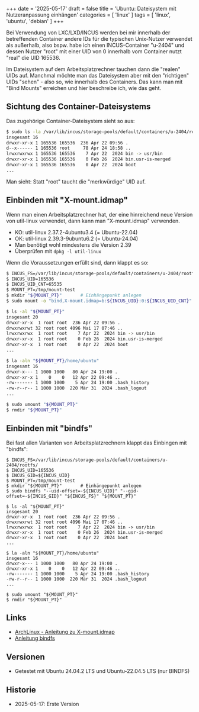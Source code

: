 +++
date = '2025-05-17'
draft = false
title = 'Ubuntu: Dateisystem mit Nutzeranpassung einhängen'
categories = [ 'linux' ]
tags = [ 'linux', 'ubuntu', 'debian' ]
+++

<!--
Ubuntu: Dateisystem mit Nutzeranpassung einhängen
=================================================
-->

Bei Verwendung von LXC/LXD/INCUS
werden bei mir innerhalb der betreffenden Container
andere IDs für die typischen Unix-Nutzer verwendet
als außerhalb, also bspw. habe ich einen INCUS-Container
"u-2404" und dessen Nutzer "root" mit einer UID von 0
innerhalb vom Container nutzt "real" die UID 165536.

Im Dateisystem auf dem Arbeitsplatzrechner tauchen dann die
"realen" UIDs auf. Manchmal möchte man das Dateisystem aber
mit den "richtigen" UIDs "sehen" - also so, wie innerhalb des
Containers. Das kann man mit "Bind Mounts" erreichen und
hier beschreibe ich, wie das geht.

<!-- more -->

## Sichtung des Container-Dateisystems

Das zugehörige Container-Dateisystem sieht so aus:

```sh
$ sudo ls -la /var/lib/incus/storage-pools/default/containers/u-2404/rootfs/
insgesamt 16
drwxr-xr-x 1 165536 165536  236 Apr 22 09:56 .
d--x------ 1 165536 root     78 Apr 24 18:58 ..
lrwxrwxrwx 1 165536 165536    7 Apr 22  2024 bin -> usr/bin
drwxr-xr-x 1 165536 165536    0 Feb 26  2024 bin.usr-is-merged
drwxr-xr-x 1 165536 165536    0 Apr 22  2024 boot
...
```

Man sieht: Statt "root" taucht die "merkwürdige" UID auf.

## Einbinden mit "X-mount.idmap"

Wenn man einen Arbeitsplatzrechner hat, der eine hinreichend neue Version
von util-linux verwendet, dann kann man "X-mount.idmap" verwenden.

- KO: util-linux     2.37.2-4ubuntu3.4 (= Ubuntu-22.04)
- OK: util-linux     2.39.3-9ubuntu6.2 (= Ubuntu-24.04)
- Man benötigt wohl mindestens die Version 2.39
- Überprüfen mit `dpkg -l util-linux`

Wenn die Voraussetzungen erfüllt sind, dann
klappt es so:

```sh
$ INCUS_FS=/var/lib/incus/storage-pools/default/containers/u-2404/rootfs/
$ INCUS_UID=165536
$ INCUS_UID_CNT=65535
$ MOUNT_PT=/tmp/mount-test
$ mkdir "${MOUNT_PT}"       # Einhängepunkt anlegen
$ sudo mount -o "bind,X-mount.idmap=b:${INCUS_UID}:0:${INCUS_UID_CNT}" "${INCUS_FS}" "${MOUNT_PT}"

$ ls -al "${MOUNT_PT}"
insgesamt 20
drwxr-xr-x  1 root root  236 Apr 22 09:56 .
drwxrwxrwt 32 root root 4096 Mai 17 07:46 ..
lrwxrwxrwx  1 root root    7 Apr 22  2024 bin -> usr/bin
drwxr-xr-x  1 root root    0 Feb 26  2024 bin.usr-is-merged
drwxr-xr-x  1 root root    0 Apr 22  2024 boot
...

$ la -aln "${MOUNT_PT}/home/ubuntu"
insgesamt 16
drwxr-x--- 1 1000 1000   80 Apr 24 19:00 .
drwxr-xr-x 1    0    0   12 Apr 22 09:46 ..
-rw------- 1 1000 1000    5 Apr 24 19:00 .bash_history
-rw-r--r-- 1 1000 1000  220 Mär 31  2024 .bash_logout
...

$ sudo umount "${MOUNT_PT}"
$ rmdir "${MOUNT_PT}"
```

## Einbinden mit "bindfs"

Bei fast allen Varianten von Arbeitsplatzrechnern
klappt das Einbingen mit "bindfs":

```
$ INCUS_FS=/var/lib/incus/storage-pools/default/containers/u-2404/rootfs/
$ INCUS_UID=165536
$ INCUS_GID=${INCUS_UID}
$ MOUNT_PT=/tmp/mount-test
$ mkdir "${MOUNT_PT}"       # Einhängepunkt anlegen
$ sudo bindfs "--uid-offset=-${INCUS_UID}" "--gid-offset=-${INCUS_GID}" "${INCUS_FS}" "${MOUNT_PT}"

$ ls -al "${MOUNT_PT}"
insgesamt 20
drwxr-xr-x  1 root root  236 Apr 22 09:56 .
drwxrwxrwt 32 root root 4096 Mai 17 07:46 ..
lrwxrwxrwx  1 root root    7 Apr 22  2024 bin -> usr/bin
drwxr-xr-x  1 root root    0 Feb 26  2024 bin.usr-is-merged
drwxr-xr-x  1 root root    0 Apr 22  2024 boot
...

$ la -aln "${MOUNT_PT}/home/ubuntu"
insgesamt 16
drwxr-x--- 1 1000 1000   80 Apr 24 19:00 .
drwxr-xr-x 1    0    0   12 Apr 22 09:46 ..
-rw------- 1 1000 1000    5 Apr 24 19:00 .bash_history
-rw-r--r-- 1 1000 1000  220 Mär 31  2024 .bash_logout
...

$ sudo umount "${MOUNT_PT}"
$ rmdir "${MOUNT_PT}"
```

Links
-----

- [ArchLinux - Anleitung zu X-mount.idmap](https://bbs.archlinux.org/viewtopic.php?id=301351)
- [Anleitung bindfs](https://bindfs.org/docs/bindfs.1.html)

Versionen
---------

- Getestet mit Ubuntu 24.04.2 LTS und Ubuntu-22.04.5 LTS (nur BINDFS)

Historie
--------

- 2025-05-17: Erste Version
